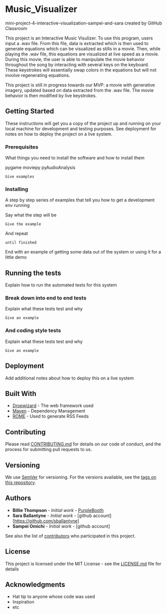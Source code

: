 # Music_Visualizer
mini-project-4-interactive-visualization-sampei-and-sara created by GitHub Classroom

This project is an Interactive Music Visulizer. To use this program, users input a .wav file. From this file, data is extracted which is then used to generate equations which can be visualized as stills in a movie. Then, while playing the .wav file, this equations are visualized at live speed as a movie. During this movie, the user is able to manipulate the movie behavior throughout the song by interacting with several keys on the keyboard. These keystrokes will essentially swap colors in the equations but will not involve regenerating equations.

This project is still in progress towards our MVP: a movie with generative imagery, updated based on data extracted from the .wav file. The movie behavior is then modified by live keystrokes.


## Getting Started

These instructions will get you a copy of the project up and running on your local machine for development and testing purposes. See deployment for notes on how to deploy the project on a live system.

### Prerequisites

What things you need to install the software and how to install them

pygame
moviepy
pyAudioAnalysis

```
Give examples
```

### Installing

A step by step series of examples that tell you how to get a development env running

Say what the step will be

```
Give the example
```

And repeat

```
until finished
```

End with an example of getting some data out of the system or using it for a little demo

## Running the tests

Explain how to run the automated tests for this system

### Break down into end to end tests

Explain what these tests test and why

```
Give an example
```

### And coding style tests

Explain what these tests test and why

```
Give an example
```

## Deployment

Add additional notes about how to deploy this on a live system

## Built With

* [Dropwizard](http://www.dropwizard.io/1.0.2/docs/) - The web framework used
* [Maven](https://maven.apache.org/) - Dependency Management
* [ROME](https://rometools.github.io/rome/) - Used to generate RSS Feeds

## Contributing

Please read [CONTRIBUTING.md](https://gist.github.com/PurpleBooth/b24679402957c63ec426) for details on our code of conduct, and the process for submitting pull requests to us.

## Versioning

We use [SemVer](http://semver.org/) for versioning. For the versions available, see the [tags on this repository](https://github.com/your/project/tags).

## Authors

* **Billie Thompson** - *Initial work* - [PurpleBooth](https://github.com/PurpleBooth)
* **Sara Ballantyne** - *Initial work* - [github account][https://github.com/sballantyne]
* **Sampei Omichi** - *Initial work* - [github account]

See also the list of [contributors](https://github.com/your/project/contributors) who participated in this project.

## License

This project is licensed under the MIT License - see the [LICENSE.md](LICENSE.md) file for details

## Acknowledgments

* Hat tip to anyone whose code was used
* Inspiration
* etc
